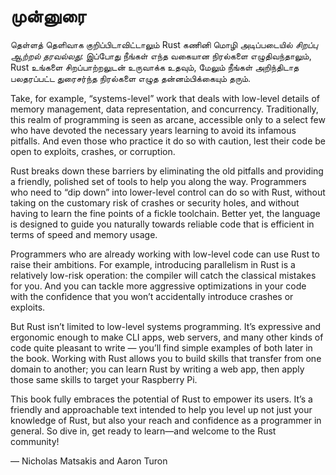 # முன்னுரை

தெள்ளத் தெளிவாக குறிப்பிடாவிட்டாலும் Rust கணினி மொழி அடிப்படையில்
*சிறப்பு ஆற்றல் தரவல்லது*: இப்போது நீங்கள் எந்த வகையான நிரல்களை எழுதிவந்தாலும், Rust
உங்களை சிறப்பாற்றலுடன் உருவாக்க உதவும், மேலும் நீங்கள் அறிந்திடாத பலதரப்பட்ட துரைசர்ந்த
நிரல்களை எழுத தன்னம்பிக்கையும் தரும்.

Take, for example, “systems-level” work that deals with low-level details of
memory management, data representation, and concurrency. Traditionally, this
realm of programming is seen as arcane, accessible only to a select few who
have devoted the necessary years learning to avoid its infamous pitfalls. And
even those who practice it do so with caution, lest their code be open to
exploits, crashes, or corruption.

Rust breaks down these barriers by eliminating the old pitfalls and providing a
friendly, polished set of tools to help you along the way. Programmers who need
to “dip down” into lower-level control can do so with Rust, without taking on
the customary risk of crashes or security holes, and without having to learn
the fine points of a fickle toolchain. Better yet, the language is designed to
guide you naturally towards reliable code that is efficient in terms of speed
and memory usage.

Programmers who are already working with low-level code can use Rust to raise
their ambitions. For example, introducing parallelism in Rust is a relatively
low-risk operation: the compiler will catch the classical mistakes for you. And
you can tackle more aggressive optimizations in your code with the confidence
that you won’t accidentally introduce crashes or exploits.

But Rust isn’t limited to low-level systems programming. It’s expressive and
ergonomic enough to make CLI apps, web servers, and many other kinds of code
quite pleasant to write — you’ll find simple examples of both later in the
book. Working with Rust allows you to build skills that transfer from one
domain to another; you can learn Rust by writing a web app, then apply those
same skills to target your Raspberry Pi.

This book fully embraces the potential of Rust to empower its users. It’s a
friendly and approachable text intended to help you level up not just your
knowledge of Rust, but also your reach and confidence as a programmer in
general. So dive in, get ready to learn—and welcome to the Rust community!

— Nicholas Matsakis and Aaron Turon
